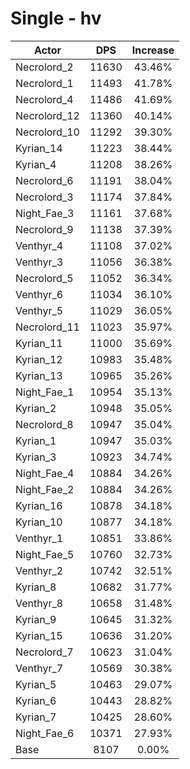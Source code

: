 # Single - hv
| Actor | DPS | Increase |
|---|:---:|:---:|
|Necrolord_2|11630|43.46%|
|Necrolord_1|11493|41.78%|
|Necrolord_4|11486|41.69%|
|Necrolord_12|11360|40.14%|
|Necrolord_10|11292|39.30%|
|Kyrian_14|11223|38.44%|
|Kyrian_4|11208|38.26%|
|Necrolord_6|11191|38.04%|
|Necrolord_3|11174|37.84%|
|Night_Fae_3|11161|37.68%|
|Necrolord_9|11138|37.39%|
|Venthyr_4|11108|37.02%|
|Venthyr_3|11056|36.38%|
|Necrolord_5|11052|36.34%|
|Venthyr_6|11034|36.10%|
|Venthyr_5|11029|36.05%|
|Necrolord_11|11023|35.97%|
|Kyrian_11|11000|35.69%|
|Kyrian_12|10983|35.48%|
|Kyrian_13|10965|35.26%|
|Night_Fae_1|10954|35.13%|
|Kyrian_2|10948|35.05%|
|Necrolord_8|10947|35.04%|
|Kyrian_1|10947|35.03%|
|Kyrian_3|10923|34.74%|
|Night_Fae_4|10884|34.26%|
|Night_Fae_2|10884|34.26%|
|Kyrian_16|10878|34.18%|
|Kyrian_10|10877|34.18%|
|Venthyr_1|10851|33.86%|
|Night_Fae_5|10760|32.73%|
|Venthyr_2|10742|32.51%|
|Kyrian_8|10682|31.77%|
|Venthyr_8|10658|31.48%|
|Kyrian_9|10645|31.32%|
|Kyrian_15|10636|31.20%|
|Necrolord_7|10623|31.04%|
|Venthyr_7|10569|30.38%|
|Kyrian_5|10463|29.07%|
|Kyrian_6|10443|28.82%|
|Kyrian_7|10425|28.60%|
|Night_Fae_6|10371|27.93%|
|Base|8107|0.00%|
